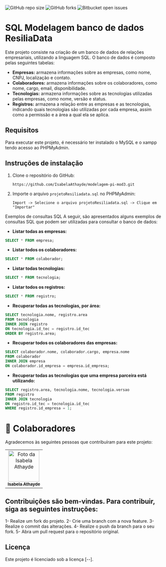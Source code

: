 ![GitHub repo size](https://img.shields.io/github/repo-size/iuricode/README-template?style=for-the-badge)
![GitHub forks](https://img.shields.io/github/forks/iuricode/README-template?style=for-the-badge)
![Bitbucket open issues](https://img.shields.io/bitbucket/issues/iuricode/README-template?style=for-the-badge)

# SQL Modelagem banco de dados ResiliaData

Este projeto consiste na criação de um banco de dados de relações empresariais, utilizando a linguagem SQL. O banco de dados é composto pelas seguintes tabelas:

* **Empresas:** armazena informações sobre as empresas, como nome, CNPJ, localização e contato.
* **Colaboradores:** armazena informações sobre os colaboradores, como nome, cargo, email, disponibilidade.
* **Tecnologias:** armazena informações sobre as tecnologias utilizadas pelas empresas, como nome, versão e status.
* **Registros:** armazena a relação entre as empresas e as tecnologias, indicando quais tecnologias são utilizadas por cada empresa, assim como a permissão e a área a qual ela se aplica.

## Requisitos

Para executar este projeto, é necessário ter instalado o MySQL e o xampp tendo acesso ao PHPMyAdmin.

## Instruções de instalação

1. Clone o repositório do GitHub:
   ```
   https://github.com/IsabelaAthayde/modelagem-pi-mod3.git
   ```
3. Importe o arquivo `projetoResiliadata.sql` no PHPMyAdmin:
   ```
   Import -> Selecione o arquivo projetoResiliadata.sql -> Clique em "Importar"
   ```

Exemplos de consultas SQL
A seguir, são apresentados alguns exemplos de consultas SQL que podem ser utilizadas para consultar o banco de dados:

* **Listar todas as empresas:**
```sql
SELECT * FROM empresa;
```

* **Listar todos os colaboradores:**

```sql
SELECT * FROM colaborador;
```

* **Listar todas tecnologias:**

```sql
SELECT * FROM tecnologia;
```

* **Listar todos os registros:**

```sql
SELECT * FROM registro;
```

* **Recuperar todas as tecnologias, por área:**
  
```sql
SELECT tecnologia.nome, registro.area
FROM tecnologia
INNER JOIN registro
ON tecnologia.id_tec = registro.id_tec
ORDER BY registro.area;

```

* **Recuperar todos os colaboradores das empresas:**

```sql
SELECT colaborador.nome, colaborador.cargo, empresa.nome
FROM colaborador
INNER JOIN empresa
ON colaborador.id_empresa = empresa.id_empresa;

```

* **Recuperar todas as tecnologias que uma empresa parceira está utilizando:**

```sql
SELECT registro.area, tecnologia.nome, tecnologia.versao
FROM registro
INNER JOIN tecnologia
ON registro.id_tec = tecnologia.id_tec
WHERE registro.id_empresa = 1;
```

# 🤝 Colaboradores

Agradecemos às seguintes pessoas que contribuíram para este projeto:

<table>
  <tr>
    <td align="center">
      <a href="https://github.com/IsabelaAthayde">
        <img src="https://avatars.githubusercontent.com/u/100873483?v=4" width="100px;" alt="Foto da Isabela Athayde"/><br>
        <sub>
          <b>Isabela Athayde</b>
        </sub>
      </a>
    </td>
  </tr>
</table>

## Contribuições são bem-vindas. Para contribuir, siga as seguintes instruções:

1- Realize um fork do projeto.
2- Crie uma branch com a nova feature.
3- Realize o commit das alterações.
4- Realize o push da branch para o seu fork.
5- Abra um pull request para o repositório original.

## Licença

Este projeto é licenciado sob a licença [--].
